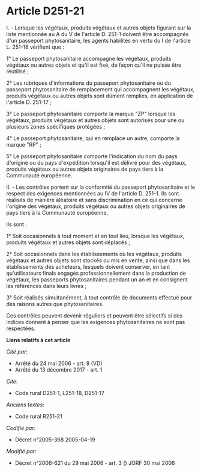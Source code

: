 # Article D251-21

I. - Lorsque les végétaux, produits végétaux et autres objets figurant sur la liste mentionnée au A du V de l'article D.
251-1 doivent être accompagnés d'un passeport phytosanitaire, les agents habilités en vertu du I de l'article L. 251-18
vérifient que :

1° Le passeport phytosanitaire accompagne les végétaux, produits végétaux ou autres objets et qu'il est fixé, de façon qu'il
ne puisse être réutilisé ;

2° Les rubriques d'informations du passeport phytosanitaire ou du passeport phytosanitaire de remplacement qui accompagnent
les végétaux, produits végétaux ou autres objets sont dûment remplies, en application de l'article D. 251-17 ;

3° Le passeport phytosanitaire comporte la marque "ZP" lorsque les végétaux, produits végétaux et autres objets sont
autorisés pour une ou plusieurs zones spécifiques protégées ;

4° Le passeport phytosanitaire, qui en remplace un autre, comporte la marque "RP" ;

5° Le passeport phytosanitaire comporte l'indication du nom du pays d'origine ou du pays d'expédition lorsqu'il est délivré
pour des végétaux, produits végétaux ou autres objets originaires de pays tiers à la Communauté européenne.

II. - Les contrôles portent sur la conformité du passeport phytosanitaire et le respect des exigences mentionnées au IV de
l'article D. 251-1. Ils sont réalisés de manière aléatoire et sans discrimination en ce qui concerne l'origine des végétaux,
produits végétaux ou autres objets originaires de pays tiers à la Communauté européenne.

Ils sont :

1° Soit occasionnels à tout moment et en tout lieu, lorsque les végétaux, produits végétaux et autres objets sont déplacés ;

2° Soit occasionnels dans les établissements où les végétaux, produits végétaux et autres objets sont stockés ou mis en
vente, ainsi que dans les établissements des acheteurs, lesquels doivent conserver, en tant qu'utilisateurs finals engagés
professionnellement dans la production de végétaux, les passeports phytosanitaires pendant un an et en consignent les
références dans leurs livres ;

3° Soit réalisés simultanément, à tout contrôle de documents effectué pour des raisons autres que phytosanitaires.

Ces contrôles peuvent devenir réguliers et peuvent être sélectifs si des indices donnent à penser que les exigences
phytosanitaires ne sont pas respectées.

**Liens relatifs à cet article**

_Cité par_:

  - Arrêté du 24 mai 2006 - art. 9 (VD)
  - Arrêté du 13 décembre 2017 - art. 1

_Cite_:

  - Code rural D251-1, L251-18, D251-17

_Anciens textes_:

  - Code rural R251-21

_Codifié par_:

  - Décret n°2005-368 2005-04-19

_Modifié par_:

  - Décret n°2006-621 du 29 mai 2006 - art. 3 () JORF 30 mai 2006
